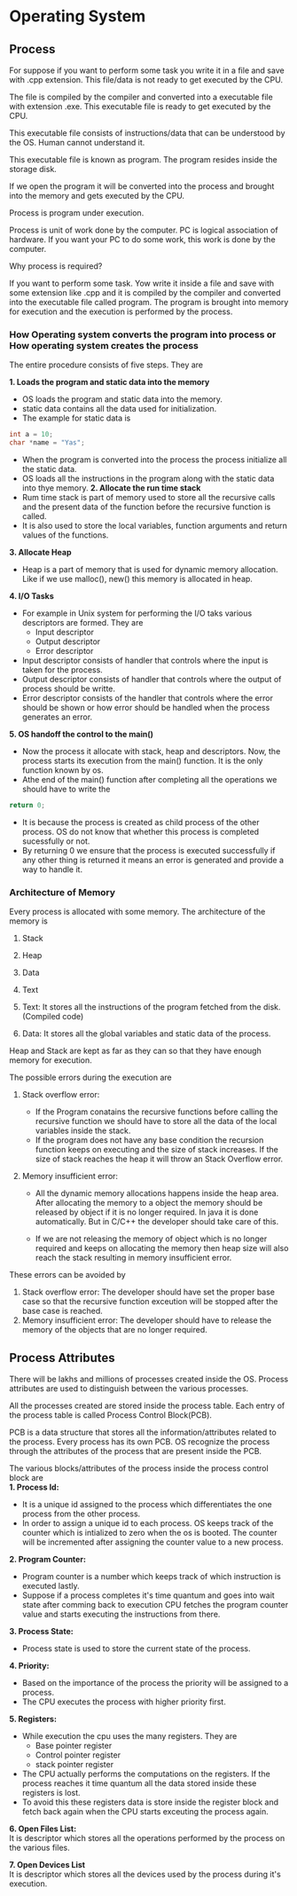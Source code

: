 # Operating System

## Process

For suppose if you want to perform some task you write it in a file and save with .cpp extension. This file/data is not ready to get executed by the CPU.

The file is compiled by the compiler and converted into a executable file with extension .exe. This executable file is ready to get executed by the CPU.

This executable file consists of instructions/data that can be understood by the OS. Human cannot understand it.

This executable file is known as program. The program resides inside the storage disk.

If we open the program it will be converted into the process and brought into the memory and gets executed by the CPU.

Process is program under execution.

Process is unit of work done by the computer. PC is logical association of hardware. If you want your PC to do some work, this work is done by the computer.

Why process is required?

If you want to perform some task. Yow write it inside a file and save with some extension like .cpp and it is compiled by the compiler and converted into the executable file called program. The program is brought into memory for execution and the execution is performed by the process.

### How Operating system converts the program into process or How operating system creates the process

The entire procedure consists of five steps. They are

**1. Loads the program and static data into the memory**

- OS loads the program and static data into the memory.
- static data contains all the data used for initialization.
- The example for static data is

```cpp
int a = 10;
char *name = "Yas";
```

- When the program is converted into the process the process initialize all the static data.
- OS loads all the instructions in the program along with the static data into thye memory.
  **2. Allocate the run time stack**
- Rum time stack is part of memory used to store all the recursive calls and the present data of the function before the recursive function is called.
- It is also used to store the local variables, function arguments and return values of the functions.

**3. Allocate Heap**

- Heap is a part of memory that is used for dynamic memory allocation. Like if we use malloc(), new() this memory is allocated in heap.

**4. I/O Tasks**

- For example in Unix system for performing the I/O taks various descriptors are formed. They are
  - Input descriptor
  - Output descriptor
  - Error descriptor
- Input descriptor consists of handler that controls where the input is taken for the process.
- Output descriptor consists of handler that controls where the output of process should be writte.
- Error descriptor consists of the handler that controls where the error should be shown or how error should be handled when the process generates an error.

**5. OS handoff the control to the main()**

- Now the process it allocate with stack, heap and descriptors. Now, the process starts its execution from the main() function. It is the only function known by os.
- Athe end of the main() function after completing all the operations we should have to write the

```c
return 0;
```

- It is because the process is created as child process of the other process. OS do not know that whether this process is completed sucessfully or not.
- By returning 0 we ensure that the process is executed successfully if any other thing is returned it means an error is generated and provide a way to handle it.

### Architecture of Memory

Every process is allocated with some memory. The architecture of the memory is

1. Stack
2. Heap
3. Data
4. Text

5. Text:
   It stores all the instructions of the program fetched from the disk. (Compiled code)
6. Data:
   It stores all the global variables and static data of the process.

Heap and Stack are kept as far as they can so that they have enough memory for execution.

The possible errors during the execution are

1. Stack overflow error:

   - If the Program conatains the recursive functions before calling the recursive function we should have to store all the data of the local variables inside the stack.
   - If the program does not have any base condition the recursion function keeps on executing and the size of stack increases. If the size of stack reaches the heap it will throw an Stack Overflow error.

2. Memory insufficient error:

   - All the dynamic memory allocations happens inside the heap area.
     After allocating the memory to a object the memory should be released by object if it is no longer required. In java it is done automatically. But in C/C++ the developer should take care of this.

   - If we are not releasing the memory of object which is no longer required and keeps on allocating the memory then heap size will also reach the stack resulting in memory insufficient error.

These errors can be avoided by

1. Stack overflow error:
   The developer should have set the proper base case so that the recursive function exceution will be stopped after the base case is reached.
2. Memory insufficient error:
   The developer should have to release the memory of the objects that are no longer required.

## Process Attributes

There will be lakhs and millions of processes created inside the OS. Process attributes are used to distinguish between the various processes.

All the processes created are stored inside the process table. Each entry of the process table is called Process Control Block(PCB).

PCB is a data structure that stores all the information/attributes related to the process.
Every process has its own PCB. OS recognize the process through the attributes of the process that are present inside the PCB.

The various blocks/attributes of the process inside the process control block are  
**1. Process Id:**

- It is a unique id assigned to the process which differentiates the one process from the other process.
- In order to assign a unique id to each process. OS keeps track of the counter which is intialized to zero when the os is booted. The counter will be incremented after assigning the counter value to a new process.

**2. Program Counter:**

- Program counter is a number which keeps track of which instruction is executed lastly.
- Suppose if a process completes it's time quantum and goes into wait state after comming back to execution CPU fetches the program counter value and starts executing the instructions from there.

**3. Process State:**

- Process state is used to store the current state of the process.

**4. Priority:**

- Based on the importance of the process the priority will be assigned to a process.
- The CPU executes the process with higher priority first.

**5. Registers:**

- While execution the cpu uses the many registers. They are
  - Base pointer register
  - Control pointer register
  - stack pointer register
- The CPU actually performs the computations on the registers. If the process reaches it time quantum all the data stored inside these registers is lost.
- To avoid this these registers data is store inside the register block and fetch back again when the CPU starts exceuting the process again.

**6. Open Files List:**  
 It is descriptor which stores all the operations performed by the process on the various files.

**7. Open Devices List**  
 It is descriptor which stores all the devices used by the process during it's execution.
